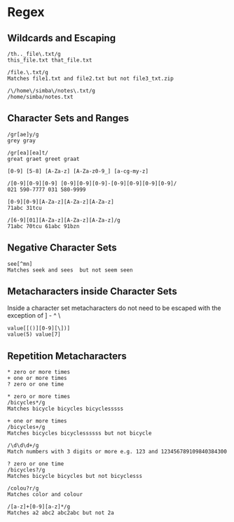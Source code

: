 # Regex
## Wildcards and Escaping
```
/th.._file\.txt/g
this_file.txt that_file.txt
```
```
/file.\.txt/g
Matches file1.txt and file2.txt but not file3_txt.zip
```
```
/\/home\/simba\/notes\.txt/g
/home/simba/notes.txt
```
## Character Sets and Ranges 
```
/gr[ae]y/g
grey gray
```
```
/gr[ea][ea]t/
great graet greet graat
```
```
[0-9] [5-8] [A-Za-z] [A-Za-z0-9_] [a-cg-my-z]
```
```
/[0-9][0-9][0-9] [0-9][0-9][0-9]-[0-9][0-9][0-9][0-9]/
021 590-7777 031 580-9999
```
```
[0-9][0-9][A-Za-z][A-Za-z][A-Za-z]
71abc 31tcu
```
```
/[6-9][01][A-Za-z][A-Za-z][A-Za-z]/g
71abc 70tcu 61abc 91bzn
```
## Negative Character Sets
```
see[^mn]
Matches seek and sees  but not seem seen
```
## Metacharacters inside Character Sets
Inside a character set metacharacters do not need to be escaped with the exception of ] - ^ \
```
value[[()][0-9][\])]
value(5) value[7]
```
## Repetition Metacharacters
```
* zero or more times
+ one or more times 
? zero or one time
```
```
* zero or more times
/bicycles*/g
Matches bicycle bicycles bicyclesssss
```
```
+ one or more times 
/bicycles+/g 
Matches bicycles bicyclessssss but not bicycle

/\d\d\d+/g
Match numbers with 3 digits or more e.g. 123 and 123456789109840384300
```
```
? zero or one time
/bicycles?/g
Matches bicycle bicycles but not bicyclesss

/colou?r/g
Matches color and colour 
```
```
/[a-z]+[0-9][a-z]*/g
Matches a2 abc2 abc2abc but not 2a
```
